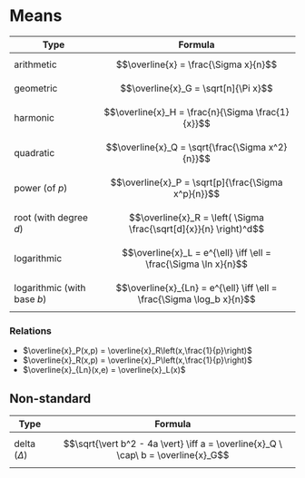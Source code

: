 # Means

| Type | Formula |
|--|--|
| arithmetic | $$\overline{x} = \frac{\Sigma x}{n}$$ |
| geometric | $$\overline{x}_G = \sqrt[n]{\Pi x}$$ |
| harmonic | $$\overline{x}_H = \frac{n}{\Sigma \frac{1}{x}}$$ |
| quadratic | $$\overline{x}_Q = \sqrt{\frac{\Sigma x^2}{n}}$$ |
| power (of $p$) | $$\overline{x}_P = \sqrt[p]{\frac{\Sigma x^p}{n}}$$ |
| root (with degree $d$) | $$\overline{x}_R = \left( \Sigma \frac{\sqrt[d]{x}}{n} \right)^d$$ |
| logarithmic | $$\overline{x}_L = e^{\ell} \iff \ell = \frac{\Sigma \ln x}{n}$$ |
| logarithmic (with base $b$) | $$\overline{x}_{Ln} = e^{\ell} \iff \ell = \frac{\Sigma \log_b x}{n}$$ |

### Relations

- $\overline{x}_P(x,p) = \overline{x}_R\left(x,\frac{1}{p}\right)$
- $\overline{x}_R(x,p) = \overline{x}_P\left(x,\frac{1}{p}\right)$
- $\overline{x}_{Ln}(x,e) = \overline{x}_L(x)$

## Non-standard

| Type | Formula |
|--|--|
| delta ($\Delta$) | $$\sqrt{\vert b^2 - 4a \vert} \iff a = \overline{x}_Q \ \cap\ b = \overline{x}_G$$ |
